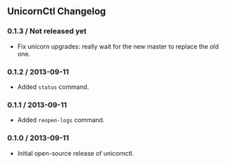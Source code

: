 ## UnicornCtl Changelog

### 0.1.3 / Not released yet

* Fix unicorn upgrades: really wait for the new master to replace the old one.

### 0.1.2 / 2013-09-11

* Added `status` command.

### 0.1.1 / 2013-09-11

* Added `reopen-logs` command.

### 0.1.0 / 2013-09-11

* Initial open-source release of unicornctl.
